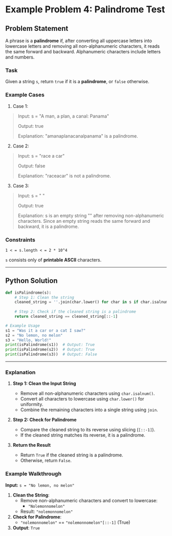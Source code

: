 # Example Problem 4: Palindrome Test

## Problem Statement
A phrase is a **palindrome** if, after converting all uppercase letters into lowercase letters and removing all non-alphanumeric characters, it reads the same forward and backward. Alphanumeric characters include letters and numbers.

### Task
Given a string `s`, return `true` if it is a **palindrome**, or `false` otherwise.

### Example Cases
1. Case 1:
>Input: s = "A man, a plan, a canal: Panama"
>
>Output: true
>
>Explanation: "amanaplanacanalpanama" is a palindrome.

2. Case 2:
>Input: s = "race a car"
>
>Output: false
>
>Explanation: "raceacar" is not a palindrome.

3. Case 3:
>Input: s = " "
>
>Output: true
>
>Explanation: s is an empty string "" after removing non-alphanumeric characters.
Since an empty string reads the same forward and backward, it is a palindrome.

### Constraints
`1 < = s.length < = 2 * 10^4`

`s` consists only of **printable ASCII** characters.

---
## Python Solution
```python
def isPalindrome(s):
    # Step 1: Clean the string
    cleaned_string = ''.join(char.lower() for char in s if char.isalnum())
    
    # Step 2: Check if the cleaned string is a palindrome
    return cleaned_string == cleaned_string[::-1]

# Example Usage
s1 = "Was it a car or a cat I saw?"
s2 = "No lemon, no melon"
s3 = "Hello, World!"
print(isPalindrome(s1))  # Output: True
print(isPalindrome(s2))  # Output: True
print(isPalindrome(s3))  # Output: False
```

---
### Explanation

1. **Step 1: Clean the Input String**
   - Remove all non-alphanumeric characters using `char.isalnum()`.
   - Convert all characters to lowercase using `char.lower()` for uniformity.
   - Combine the remaining characters into a single string using `join`.

2. **Step 2: Check for Palindrome**
   - Compare the cleaned string to its reverse using slicing (`[::-1]`).
   - If the cleaned string matches its reverse, it is a palindrome.

3. **Return the Result**
   - Return `True` if the cleaned string is a palindrome.
   - Otherwise, return `False`.

### Example Walkthrough
**Input:** `s = "No lemon, no melon"`

1. **Clean the String**:
   - Remove non-alphanumeric characters and convert to lowercase:
     - `"Nolemonnomelon"`
   - Result: `"nolemonnomelon"`
2. **Check for Palindrome**:
   - `"nolemonnomelon"` == `"nolemonnomelon"[::-1]` (True)
3. **Output**: `True`

